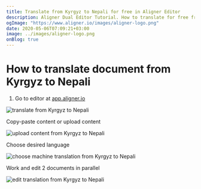 ```yaml
---
title: Translate from Kyrgyz to Nepali for free in Aligner Editor
description: Aligner Dual Editor Tutorial. How to translate for free from Kyrgyz to Nepali. Aligner is multilingual document management platform. 
ogImage: "https://www.aligner.io/images/aligner-logo.png"
date: 2020-05-06T07:09:21+03:00
image: ../images/aligner-logo.png
onBlog: true
---
```


# How to translate document from Kyrgyz to Nepali

1. Go to editor at [app.aligner.io](https://app.aligner.io "Aligner App web page")

![translate from Kyrgyz to Nepali](../aligner-blank-editor.png "translate from Kyrgyz to Nepali")

Copy-paste content or upload content

![upload content from Kyrgyz to Nepali](../aligner-uploaded-document.png "upload content from Kyrgyz to Nepali")

Choose desired language

![choose machine translation from Kyrgyz to Nepali](../aligner-language-dropdown.png "choose machine translation from Kyrgyz to Nepali")

Work and edit 2 documents in parallel

![edit translation from Kyrgyz to Nepali](../aligner-double-sitded-editor.png "edit translation from Kyrgyz to Nepali")

